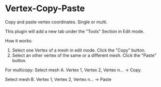 # Vertex-Copy-Paste
Copy and paste vertex coordinates. Single or multi.

This plugin will add a new tab under the "Tools" Section in Edit mode.

How it works:
1. Select one Vertex of a mesh in edit mode. Click the "Copy" button.
2. Select an other vertex of the same or a different mesh. Click the "Paste" button.

For multicopy: 
Select mesh A. Vertex 1, Vertex 2, Vertex n... -> Copy.

Select mesh B. Vertex 1, Vertex 2, Vertex n... -> Paste
